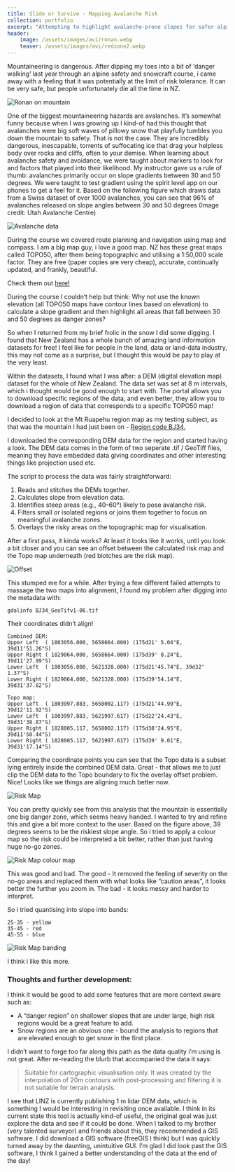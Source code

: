 ```yaml
---
title: Slide or Survive - Mapping Avalanche Risk
collection: portfolio
excerpt: "Attempting to highlight avalanche-prone slopes for safer alpine travel"
header:
    image: /assets/images/avi/ronan.webp
    teaser: /assets/images/avi/redzone2.webp
---
```



Mountaineering is dangerous. 
After dipping my toes into a bit of ‘danger walking’ last year through an alpine safety and snowcraft course, i came away with a feeling that it was potentially at the limit of risk tolerance. It can be very safe, but people unfortunately die all the time in NZ. 

![Ronan on mountain](/assets/images/avi/jayson.webp)

One of the biggest mountaineering hazards are avalanches. It’s somewhat funny because when I was growing up I kind-of had this thought that avalanches were big soft waves of pillowy snow that playfully tumbles you down the mountain to safety. That is not the case. They are incredibly dangerous, inescapable, torrents of suffocating ice that drag your helpless body over rocks and cliffs, often to your demise.
When learning about avalanche safety and avoidance, we were taught about markers to look for and factors that played into their likelihood. My instructor gave us a rule of thumb: avalanches primarily occur on slope gradients between 30 and 50 degrees. We were taught to test gradient using the spirit level app on our phones to get a feel for it. 
Based on the following figure which draws data from a Swiss dataset of over 1000 avalanches, you can see that 96% of avalanches released on slope angles between 30 and 50 degrees (Image credit: Utah Avalanche Centre)

![Avalanche data](/assets/images/avi/aviSlope.webp)

During the course we covered route planning and navigation using map and compass. 
I am a big map guy, i love a good map. NZ has these great maps called TOPO50, after them being topographic and utilising a 1:50,000 scale factor. 
They are free (paper copies are very cheap), accurate, continually updated, and frankly, beautiful. 

Check them out [here!](https://www.linz.govt.nz/products-services/maps/new-zealand-topographic-maps/topo50-map-chooser)

During the course I couldn’t help but think: Why not use the known elevation (all TOPO50 maps have contour lines based on elevation) to calculate a slope gradient and then highlight all areas that fall between 30 and 50 degrees as danger zones? 

So when I returned from my brief frolic in the snow I did some digging. I found that New Zealand has a whole bunch of amazing land information datasets for free!
I feel like for people in the land, data or land-data industry, this may not come as a surprise, but I thought this would be pay to play at the very least. 

Within the datasets, I found what I was after: a DEM (digital elevation map) dataset for the whole of New Zealand. 
The data set was set at 8 m intervals, which i thought would be good enough to start with. 
The portal allows you to download specific regions of the data, and even better, they allow you to download a region of data that corresponds to a specific TOPO50 map!

I decided to look at the Mt Ruapehu region map as my testing subject, as that was the mountain I had just been on - [Region code BJ34.](https://www.linz.govt.nz/products-services/maps/new-zealand-topographic-maps/topo50-map-chooser/topo50-map-bj34-mount-ruapehu) 

I downloaded the corresponding DEM data for the region and started having a look. 
The DEM data comes in the form of two seperate .tif / GeoTiff files, meaning they have embedded data giving coordinates and other interesting things like projection used etc. 

The script to process the data was fairly straightforward:
1.	Reads and stitches the DEMs together.
2.	Calculates slope from elevation data.
3.	Identifies steep areas (e.g., 40–60°) likely to pose avalanche risk.
4.	Filters small or isolated regions or joins them together to focus on meaningful avalanche zones.
5.	Overlays the risky areas on the topographic map for visualisation.

After a first pass, it kinda works? 
At least it looks like it works, until you look a bit closer and you can see an offset between the calculated risk map and the Topo map underneath (red blotches are the risk map).

![Offset](/assets/images/avi/alignmentIssue.webp)

This stumped me for a while.
After trying a few different failed attempts to massage the two maps into alignment, I found my problem after digging into the metadata with:

```
gdalinfo BJ34_GeoTifv1-06.tif 
```

Their coordinates didn’t align! 

```
Combined DEM:
Upper Left  ( 1803056.000, 5658664.000) (175d21' 5.04"E, 39d11'51.26"S)
Upper Right ( 1829064.000, 5658664.000) (175d39' 8.24"E, 39d11'27.99"S)
Lower Left  ( 1803056.000, 5621328.000) (175d21'45.74"E, 39d32' 1.37"S)
Lower Right ( 1829064.000, 5621328.000) (175d39'54.14"E, 39d31'37.82"S)

Topo map:
Upper Left  ( 1803997.883, 5658002.117) (175d21'44.99"E, 39d12'11.92"S)
Lower Left  ( 1803997.883, 5621997.617) (175d22'24.43"E, 39d31'38.87"S)
Upper Right ( 1828005.117, 5658002.117) (175d38'24.95"E, 39d11'50.44"S)
Lower Right ( 1828005.117, 5621997.617) (175d39' 9.01"E, 39d31'17.14"S)
```

Comparing the coordinate points you can see that the Topo data is a subset lying entirely inside the combined DEM data. 
Great - that allows me to just clip the DEM data to the Topo boundary to fix the overlay offset problem.
Nice! Looks like we things are aligning much better now. 

![Risk Map](/assets/images/avi/redzone.webp)

You can pretty quickly see from this analysis that the mountain is essentially one big danger zone, which seems heavy handed.
I wanted to try and refine this and give a bit more context to the user.
Based on the figure above, 39 degrees seems to be the riskiest slope angle.
So i tried to apply a colour map so the risk could be interpreted a bit better, rather than just having huge no-go zones. 

![Risk Map colour map](/assets/images/avi/cmap.webp)

This was good and bad. The good - It removed the feeling of severity on the no-go areas and replaced them with what looks like “caution areas”, it looks better the further you zoom in. 
The bad - it looks messy and harder to interpret. 
 
So i tried quantising into slope into bands:
```
25-35 - yellow
35-45 - red 
45-55 - blue
```
![Risk Map banding](/assets/images/avi/banding.webp)

I think i like this more. 

### Thoughts and further development:
I think it would be good to add some features that are more context aware such as: 
- A “danger region” on shallower slopes that are under large, high risk regions would be a great feature to add.
- Snow regions are an obvious one - bound the analysis to regions that are elevated enough to get snow in the first place. 

I didn’t want to forge too far along this path as the data quality i’m using is not great. After re-reading the blurb that accompanied the data it says:
> Suitable for cartographic visualisation only. It was created by the
> interpolation of 20m contours with post-processing and filtering it is not
> suitable for terrain analysis.

I see that LINZ is currently publishing 1 m lidar DEM data, which is something I would be interesting in revisiting once available. 
I think in its current state this tool is actually kind-of useful, the original goal was just explore the data and see if it could be done. 
When I talked to my brother (very talented surveyor) and friends about this, they recommended a GIS software. 
I did download a GIS software (freeGIS I think) but I was quickly turned away by the daunting, unintuitive GUI. 
I’m glad I did look past the GIS software, I think I gained a better understanding of the data at the end of the day!




